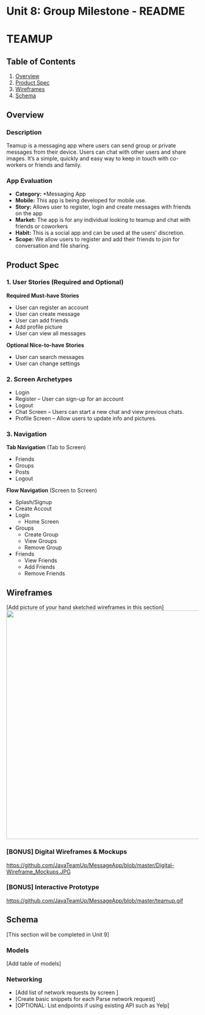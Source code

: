 Unit 8: Group Milestone - README
===

# TEAMUP

## Table of Contents
1. [Overview](#Overview)
1. [Product Spec](#Product-Spec)
1. [Wireframes](#Wireframes)
2. [Schema](#Schema)

## Overview
### Description
Teamup is a messaging app where users can send group or private messages from their device. Users can chat with other users and share images. It’s a simple, quickly and easy way to keep in touch with co-workers or friends and family.

### App Evaluation
- **Category:**
     *Messaging App
- **Mobile:** This app is being developed for mobile use.
- **Story:** Allows user to register, login and create messages with friends on the app
- **Market:** The app is for any individual looking to teamup and chat with friends or coworkers
- **Habit:** This is a social app and can be used at the users’ discretion.
- **Scope:** We allow users to register and add their friends to join for conversation and file sharing.
 
## Product Spec

### 1. User Stories (Required and Optional)

**Required Must-have Stories**

* User can register an account
* User can create message
* User can add friends
* Add profile picture
* User can view all messages


**Optional Nice-to-have Stories**

* User can search messages
* User can change settings


### 2. Screen Archetypes

* Login
* Register – User can sign-up for an account
* Logout
* Chat Screen – Users can start a new chat and view previous chats.
* Profile Screen – Allow users to update info and pictures.

### 3. Navigation

**Tab Navigation** (Tab to Screen)

* Friends
* Groups
* Posts
* Logout

**Flow Navigation** (Screen to Screen)

* Splash/Signup
* Create Accout
* Login
   * Home Screen
* Groups
   * Create Group
   * View Groups
   * Remove Group
* Friends
   * View Friends
   * Add Friends
   * Remove Friends   
   

## Wireframes
[Add picture of your hand sketched wireframes in this section]
<img src="https://github.com/JavaTeamUp/MessageApp/blob/master/sketch.JPG" width=600>

### [BONUS] Digital Wireframes & Mockups
https://github.com/JavaTeamUp/MessageApp/blob/master/Digital-Wireframe_Mockups.JPG

### [BONUS] Interactive Prototype
https://github.com/JavaTeamUp/MessageApp/blob/master/teamup.gif

## Schema 
[This section will be completed in Unit 9]
### Models
[Add table of models]
### Networking
- [Add list of network requests by screen ]
- [Create basic snippets for each Parse network request]
- [OPTIONAL: List endpoints if using existing API such as Yelp]

